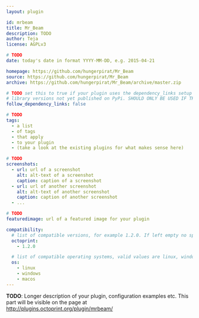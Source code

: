 ```yaml
---
layout: plugin

id: mrbeam
title: Mr_Beam
description: TODO
author: Teja
license: AGPLv3

# TODO
date: today's date in format YYYY-MM-DD, e.g. 2015-04-21

homepage: https://github.com/hungerpirat/Mr_Beam
source: https://github.com/hungerpirat/Mr_Beam
archive: https://github.com/hungerpirat/Mr_Beam/archive/master.zip

# TODO set this to true if your plugin uses the dependency_links setup parameter to include
# library versions not yet published on PyPi. SHOULD ONLY BE USED IF THERE IS NO OTHER OPTION!
follow_dependency_links: false

# TODO
tags:
  - a list
  - of tags
  - that apply
  - to your plugin
  - (take a look at the existing plugins for what makes sense here)

# TODO
screenshots:
  - url: url of a screenshot
    alt: alt-text of a screenshot
    caption: caption of a screenshot
  - url: url of another screenshot
    alt: alt-text of another screenshot
    caption: caption of another screenshot
  - ...

# TODO
featuredimage: url of a featured image for your plugin

compatibility:
  # list of compatible versions, for example 1.2.0. If left empty no specific version requirement will be assumed
  octoprint:
    - 1.2.0

  # list of compatible operating systems, valid values are linux, windows, macos, leaving empty defaults to all
  os:
    - linux
    - windows
    - macos
---
```


**TODO**: Longer description of your plugin, configuration examples etc. This part will be visible on the page at
http://plugins.octoprint.org/plugin/mrbeam/
